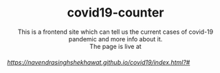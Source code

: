 <h1 align="center"> covid19-counter</h1>
<p align="center">This is a frontend site which can tell us the current cases of covid-19 pandemic and more info about it.<br>The page is live at<br><h6><a align="center" href="https://navendrasinghshekhawat.github.io/covid19/index.html?#" target="_blank">https://navendrasinghshekhawat.github.io/covid19/index.html?#</a></h6>
</p>
